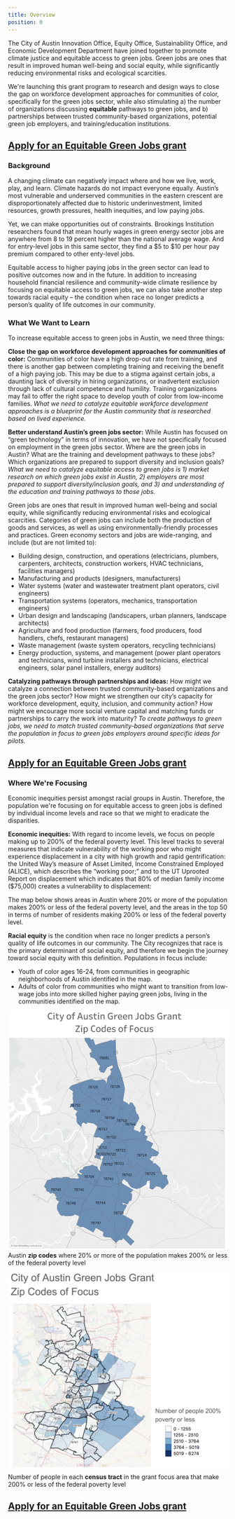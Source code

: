 ```yaml
---
title: Overview
position: 0
---
```


The City of Austin Innovation Office, Equity Office, Sustainability Office, and Economic Development Department have joined together to promote climate justice and equitable access to green jobs. Green jobs are ones that result in improved human well-being and social equity, while significantly reducing environmental risks and ecological scarcities.

We're launching this grant program to research and design ways to close the gap on workforce development approaches for communities of color, specifically for the green jobs sector, while also stimulating a) the number of organizations discussing **equitable** pathways to green jobs, and b) partnerships between trusted community-based organizations, potential green job employers, and training/education institutions.

## [Apply for an Equitable Green Jobs grant](https://airtable.com/shrCIw4MYPiOezJ7j)

### Background

A changing climate can negatively impact where and how we live, work, play, and learn. Climate hazards do not impact everyone equally. Austin’s most vulnerable and underserved communities in the eastern crescent are disproportionately affected due to historic underinvestment, limited resources, growth pressures, health inequities, and low paying jobs.

Yet, we can make opportunities out of constraints. Brookings Institution researchers found that mean hourly wages in green energy sector jobs are anywhere from 8 to 19 percent higher than the national average wage. And for entry-level jobs in this same sector, they find a $5 to $10 per hour pay premium compared to other enty-level jobs.

Equitable access to higher paying jobs in the green sector can lead to positive outcomes now and in the future. In addition to increasing household financial resilience and community-wide climate resilience by focusing on equitable access to green jobs, we can also take another step towards racial equity – the condition when race no longer predicts a person’s quality of life outcomes in our community.

### What We Want to Learn

To increase equitable access to green jobs in Austin, we need three things:

**Close the gap on workforce development approaches for communities of color:** Communities of color have a high drop-out rate from training, and there is another gap between completing training and receiving the benefit of a high paying job. This may be due to a stigma against certain jobs, a daunting lack of diversity in hiring organizations, or inadvertent exclusion through lack of cultural competence and humility. Training organizations may fail to offer the right space to develop youth of color from low-income families. *What we need to catalyze equitable workforce development approaches is a blueprint for the Austin community that is researched based on lived experience.*

**Better understand Austin’s green jobs sector:** While Austin has focused on “green technology” in terms of innovation, we have not specifically focused on employment in the green jobs sector. Where are the green jobs in Austin? What are the training and development pathways to these jobs? Which organizations are prepared to support diversity and inclusion goals? *What we need to catalyze equitable access to green jobs is 1) market research on which green jobs exist in Austin, 2) employers are most prepared to support diversity/inclusion goals, and 3) and understanding of the education and training pathways to those jobs.*

Green jobs are ones that result in improved human well-being and social equity, while significantly reducing environmental risks and ecological scarcities. Categories of green jobs can include both the production of goods and services, as well as using environmentally-friendly processes and practices. Green economy sectors and jobs are wide-ranging, and include (but are not limited to):

   * Building design, construction, and operations (electricians, plumbers, carpenters, architects, construction workers, HVAC technicians, facilities managers)
   * Manufacturing and products (designers, manufacturers)
   * Water systems (water and wastewater treatment plant operators, civil engineers)
   * Transportation systems (operators, mechanics, transportation engineers)
   * Urban design and landscaping (landscapers, urban planners, landscape architects)
   * Agriculture and food production (farmers, food producers, food handlers, chefs, restaurant managers)
   * Waste management (waste system operators, recycling technicians)
   * Energy production, systems, and management (power plant operators and technicians, wind turbine installers and technicians, electrical engineers, solar panel installers, energy auditors)

**Catalyzing pathways through partnerships and ideas:** How might we catalyze a connection between trusted community-based organizations and the green jobs sector? How might we strengthen our city’s capacity for workforce development, equity, inclusion, and community action? How might we encourage more social venture capital and matching funds or partnerships to carry the work into maturity? *To create pathways to green jobs, we need to match trusted community-based organizations that serve the population in focus to green jobs employers around specific ideas for pilots.*

## [Apply for an Equitable Green Jobs grant](https://airtable.com/shrCIw4MYPiOezJ7j)

### Where We're Focusing

Economic inequities persist amongst racial groups in Austin. Therefore, the population we're focusing on for equitable access to green jobs is defined by individual income levels and race so that we might to eradicate the disparities.

**Economic inequities:** With regard to income levels, we focus on people making up to 200% of the federal poverty level. This level tracks to several measures that indicate vulnerability of the working poor who might experience displacement in a city with high growth and rapid gentrification: the United Way’s measure of Asset Limited, Income Constrained Employed (ALICE), which describes the “working poor;” and to the UT Uprooted Report on displacement which indicates that 80% of median family income ($75,000) creates a vulnerability to displacement:

The map below shows areas in Austin where 20% or more of the population makes 200% or less of the federal poverty level, and the areas in the top 50 in terms of number of residents making 200% or less of the federal poverty level.

**Racial equity** is the condition when race no longer predicts a person’s quality of life outcomes in our community. The City recognizes that race is the primary determinant of social equity, and therefore we begin the journey toward social equity with this definition. Populations in focus include:

   * Youth of color ages 16-24, from communities in geographic neighborhoods of Austin identified in the map.
   * Adults of color from communities who might want to transition from low-wage jobs into more skilled higher paying green jobs, living in the communities identified on the map.

![Grant focus area zip codes](/assets/img/projects/equitable-green-jobs/green-jobs-map-zip-codes.png)
Austin **zip codes** where 20% or more of the population makes 200% or less of the federal poverty level


![Grant focus area zip codes and census tracts](/assets/img/projects/equitable-green-jobs/green-jobs-map-zip-codes-census-tracts.png)
Number of people in each **census tract** in the grant focus area that make 200% or less of the federal poverty level


## [Apply for an Equitable Green Jobs grant](https://airtable.com/shrCIw4MYPiOezJ7j)
